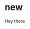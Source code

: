 # new
<html>
  <head>
    <title> My practical exam</title>
      
  </head>
  <body>
    <p>
      Hey there
    </p>
  </body>
</html>
